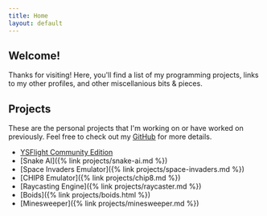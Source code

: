 ```yaml
---
title: Home
layout: default
---
```


## Welcome!
Thanks for visiting! Here, you'll find a list of my programming projects, links to my other profiles, and other miscellanious bits & pieces.
			 
## Projects
These are the personal projects that I'm working on or have worked on previously. Feel free to check out my [GitHub](http://github.com/JOBBIN9422) for more details.
- [YSFlight Community Edition](github.com/YSCEDC/YSCE)
- [Snake AI]({% link projects/snake-ai.md %})
- [Space Invaders Emulator]({% link projects/space-invaders.md %})
- [CHIP8 Emulator]({% link projects/chip8.md %})
- [Raycasting Engine]({% link projects/raycaster.md %})
- [Boids]({% link projects/boids.html %})
- [Minesweeper]({% link projects/minesweeper.md %})